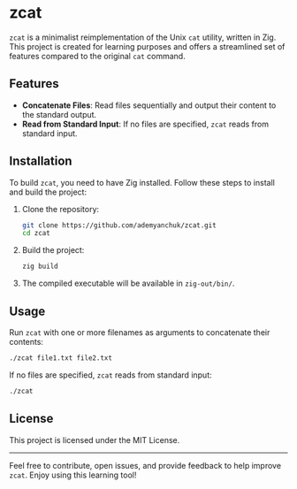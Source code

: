 
# zcat

`zcat` is a minimalist reimplementation of the Unix `cat` utility, written in Zig. This project is created for learning purposes and offers a streamlined set of features compared to the original `cat` command.

## Features

- **Concatenate Files**: Read files sequentially and output their content to the standard output.
- **Read from Standard Input**: If no files are specified, `zcat` reads from standard input.

## Installation

To build `zcat`, you need to have Zig installed. Follow these steps to install and build the project:

1. Clone the repository:
    ```sh
    git clone https://github.com/ademyanchuk/zcat.git
    cd zcat
    ```

2. Build the project:
    ```sh
    zig build
    ```

3. The compiled executable will be available in `zig-out/bin/`.

## Usage

Run `zcat` with one or more filenames as arguments to concatenate their contents:

```sh
./zcat file1.txt file2.txt
```

If no files are specified, `zcat` reads from standard input:

```sh
./zcat
```

## License

This project is licensed under the MIT License.

---

Feel free to contribute, open issues, and provide feedback to help improve `zcat`. Enjoy using this learning tool!
